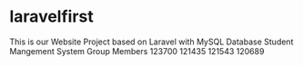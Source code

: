 # laravelfirst
This is our Website Project based on Laravel with MySQL Database
Student Mangement System
Group Members 
123700
121435
121543
120689
